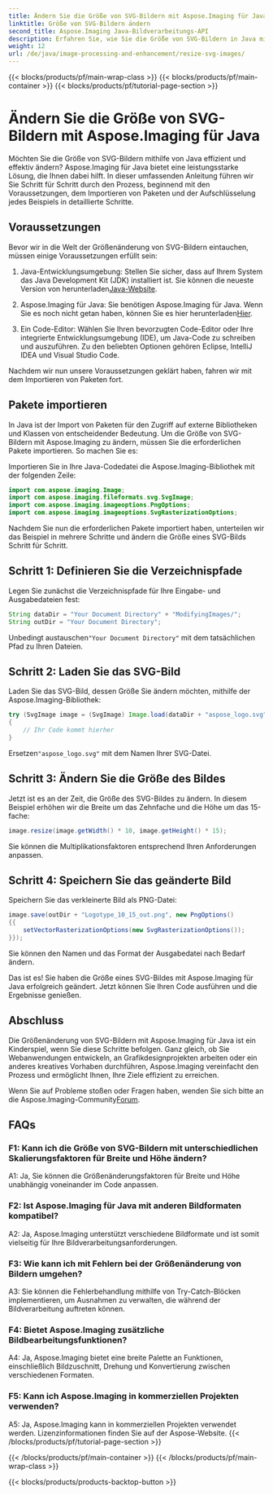 ```yaml
---
title: Ändern Sie die Größe von SVG-Bildern mit Aspose.Imaging für Java
linktitle: Größe von SVG-Bildern ändern
second_title: Aspose.Imaging Java-Bildverarbeitungs-API
description: Erfahren Sie, wie Sie die Größe von SVG-Bildern in Java mit Aspose.Imaging für Java ändern. Schritt-für-Schritt-Anleitung für eine effiziente Bildbearbeitung.
weight: 12
url: /de/java/image-processing-and-enhancement/resize-svg-images/
---
```


{{< blocks/products/pf/main-wrap-class >}}
{{< blocks/products/pf/main-container >}}
{{< blocks/products/pf/tutorial-page-section >}}

# Ändern Sie die Größe von SVG-Bildern mit Aspose.Imaging für Java

Möchten Sie die Größe von SVG-Bildern mithilfe von Java effizient und effektiv ändern? Aspose.Imaging für Java bietet eine leistungsstarke Lösung, die Ihnen dabei hilft. In dieser umfassenden Anleitung führen wir Sie Schritt für Schritt durch den Prozess, beginnend mit den Voraussetzungen, dem Importieren von Paketen und der Aufschlüsselung jedes Beispiels in detaillierte Schritte.

## Voraussetzungen

Bevor wir in die Welt der Größenänderung von SVG-Bildern eintauchen, müssen einige Voraussetzungen erfüllt sein:

1.  Java-Entwicklungsumgebung: Stellen Sie sicher, dass auf Ihrem System das Java Development Kit (JDK) installiert ist. Sie können die neueste Version von herunterladen[Java-Website](https://www.oracle.com/java/technologies/javase-downloads).

2. Aspose.Imaging für Java: Sie benötigen Aspose.Imaging für Java. Wenn Sie es noch nicht getan haben, können Sie es hier herunterladen[Hier](https://releases.aspose.com/imaging/java/).

3. Ein Code-Editor: Wählen Sie Ihren bevorzugten Code-Editor oder Ihre integrierte Entwicklungsumgebung (IDE), um Java-Code zu schreiben und auszuführen. Zu den beliebten Optionen gehören Eclipse, IntelliJ IDEA und Visual Studio Code.

Nachdem wir nun unsere Voraussetzungen geklärt haben, fahren wir mit dem Importieren von Paketen fort.

## Pakete importieren

In Java ist der Import von Paketen für den Zugriff auf externe Bibliotheken und Klassen von entscheidender Bedeutung. Um die Größe von SVG-Bildern mit Aspose.Imaging zu ändern, müssen Sie die erforderlichen Pakete importieren. So machen Sie es:

Importieren Sie in Ihre Java-Codedatei die Aspose.Imaging-Bibliothek mit der folgenden Zeile:

```java
import com.aspose.imaging.Image;
import com.aspose.imaging.fileformats.svg.SvgImage;
import com.aspose.imaging.imageoptions.PngOptions;
import com.aspose.imaging.imageoptions.SvgRasterizationOptions;
```

Nachdem Sie nun die erforderlichen Pakete importiert haben, unterteilen wir das Beispiel in mehrere Schritte und ändern die Größe eines SVG-Bilds Schritt für Schritt.


## Schritt 1: Definieren Sie die Verzeichnispfade

Legen Sie zunächst die Verzeichnispfade für Ihre Eingabe- und Ausgabedateien fest:

```java
String dataDir = "Your Document Directory" + "ModifyingImages/";
String outDir = "Your Document Directory";
```

 Unbedingt austauschen`"Your Document Directory"` mit dem tatsächlichen Pfad zu Ihren Dateien.

## Schritt 2: Laden Sie das SVG-Bild

Laden Sie das SVG-Bild, dessen Größe Sie ändern möchten, mithilfe der Aspose.Imaging-Bibliothek:

```java
try (SvgImage image = (SvgImage) Image.load(dataDir + "aspose_logo.svg"))
{
    // Ihr Code kommt hierher
}
```

 Ersetzen`"aspose_logo.svg"` mit dem Namen Ihrer SVG-Datei.

## Schritt 3: Ändern Sie die Größe des Bildes

Jetzt ist es an der Zeit, die Größe des SVG-Bildes zu ändern. In diesem Beispiel erhöhen wir die Breite um das Zehnfache und die Höhe um das 15-fache:

```java
image.resize(image.getWidth() * 10, image.getHeight() * 15);
```

Sie können die Multiplikationsfaktoren entsprechend Ihren Anforderungen anpassen.

## Schritt 4: Speichern Sie das geänderte Bild

Speichern Sie das verkleinerte Bild als PNG-Datei:

```java
image.save(outDir + "Logotype_10_15_out.png", new PngOptions()
{{
    setVectorRasterizationOptions(new SvgRasterizationOptions());
}});
```

Sie können den Namen und das Format der Ausgabedatei nach Bedarf ändern.

Das ist es! Sie haben die Größe eines SVG-Bildes mit Aspose.Imaging für Java erfolgreich geändert. Jetzt können Sie Ihren Code ausführen und die Ergebnisse genießen.

## Abschluss

Die Größenänderung von SVG-Bildern mit Aspose.Imaging für Java ist ein Kinderspiel, wenn Sie diese Schritte befolgen. Ganz gleich, ob Sie Webanwendungen entwickeln, an Grafikdesignprojekten arbeiten oder ein anderes kreatives Vorhaben durchführen, Aspose.Imaging vereinfacht den Prozess und ermöglicht Ihnen, Ihre Ziele effizient zu erreichen.

Wenn Sie auf Probleme stoßen oder Fragen haben, wenden Sie sich bitte an die Aspose.Imaging-Community[Forum](https://forum.aspose.com/).

## FAQs

### F1: Kann ich die Größe von SVG-Bildern mit unterschiedlichen Skalierungsfaktoren für Breite und Höhe ändern?

A1: Ja, Sie können die Größenänderungsfaktoren für Breite und Höhe unabhängig voneinander im Code anpassen.

### F2: Ist Aspose.Imaging für Java mit anderen Bildformaten kompatibel?

A2: Ja, Aspose.Imaging unterstützt verschiedene Bildformate und ist somit vielseitig für Ihre Bildverarbeitungsanforderungen.

### F3: Wie kann ich mit Fehlern bei der Größenänderung von Bildern umgehen?

A3: Sie können die Fehlerbehandlung mithilfe von Try-Catch-Blöcken implementieren, um Ausnahmen zu verwalten, die während der Bildverarbeitung auftreten können.

### F4: Bietet Aspose.Imaging zusätzliche Bildbearbeitungsfunktionen?

A4: Ja, Aspose.Imaging bietet eine breite Palette an Funktionen, einschließlich Bildzuschnitt, Drehung und Konvertierung zwischen verschiedenen Formaten.

### F5: Kann ich Aspose.Imaging in kommerziellen Projekten verwenden?

A5: Ja, Aspose.Imaging kann in kommerziellen Projekten verwendet werden. Lizenzinformationen finden Sie auf der Aspose-Website.
{{< /blocks/products/pf/tutorial-page-section >}}

{{< /blocks/products/pf/main-container >}}
{{< /blocks/products/pf/main-wrap-class >}}

{{< blocks/products/products-backtop-button >}}

